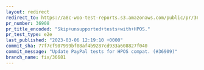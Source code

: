 ```yaml
---
layout: redirect
redirect_to: https://a8c-woo-test-reports.s3.amazonaws.com/public/pr/36908/e2e/index.html
pr_number: 36908
pr_title_encoded: "Skip+unsupported+tests+with+HPOS."
pr_test_type: e2e
last_published: "2023-03-06 12:19:10 +0000"
commit_sha: 77f7cf987999bf08af4b9287cd933a608827f040
commit_message: "Update PayPal tests for HPOS compat. (#36909)"
branch_name: fix/36681
---
```

